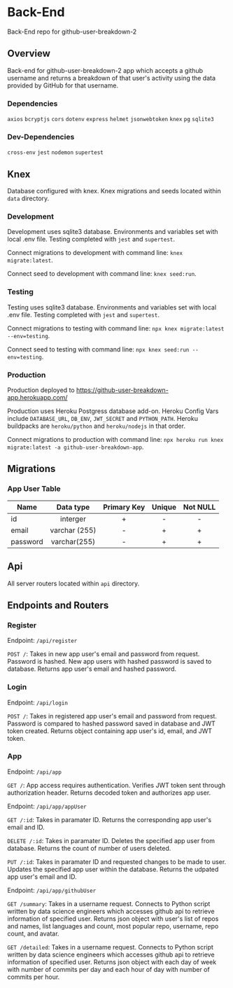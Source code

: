 # Back-End
Back-End repo for github-user-breakdown-2

## Overview

Back-end for github-user-breakdown-2 app which accepts a github username and returns a breakdown of that user's activity using the data provided by GitHub for that username.

### Dependencies 

`axios` `bcryptjs` `cors` `dotenv` `express` `helmet` `jsonwebtoken` `knex` `pg` `sqlite3`

### Dev-Dependencies 

`cross-env` `jest` `nodemon` `supertest` 

## Knex

Database configured with knex. Knex migrations and seeds located within `data` directory.

### Development

Development uses sqlite3 database. Environments and variables set with local .env file. Testing completed with `jest` and `supertest`.

Connect migrations to development with command line: `knex migrate:latest`.

Connect seed to development with command line: `knex seed:run`.

### Testing

Testing uses sqlite3 database. Environments and variables set with local .env file. Testing completed with `jest` and `supertest`.

Connect migrations to testing with command line: `npx knex migrate:latest --env=testing`.

Connect seed to testing with command line: `npx knex seed:run --env=testing`.

### Production

Production deployed to https://github-user-breakdown-app.herokuapp.com/

Production uses Heroku Postgress database add-on. Heroku Config Vars include `DATABASE_URL`, `DB_ENV`, `JWT_SECRET` and `PYTHON_PATH`. Heroku buildpacks are `heroku/python` and `heroku/nodejs` in that order. 

Connect migrations to production with command line: `npx heroku run knex migrate:latest -a github-user-breakdown-app`.

## Migrations

### App User Table

| Name     | Data type     | Primary Key | Unique | Not NULL |
| ---------|:-------------:|:-----------:|:------:|:--------:|
| id       | interger      | +           | -      | -        |
| email    | varchar (255) | -           | +      | +        |
| password | varchar(255)  | -           | +      | +        |


## Api

All server routers located within `api` directory. 

## Endpoints and Routers

### Register 

Endpoint: `/api/register`

`POST /`: Takes in new app user's email and password from request. Password is hashed. New app users with hashed password is saved to database. Returns app user's email and hashed password.

### Login

Endpoint: `/api/login`

`POST /`: Takes in registered app user's email and password from request. Password is compared to hashed password saved in database and JWT token created. Returns object containing app user's id, email, and JWT token.

### App

Endpoint: `/api/app`

`GET /`: App access requires authentication. Verifies JWT token sent through authorization header. Returns decoded token and authorizes app user.

Endpoint: `/api/app/appUser`

`GET /:id`: Takes in paramater ID. Returns the corresponding app user's email and ID.

`DELETE /:id`: Takes in paramater ID. Deletes the specified app user from database. Returns the count of number of users deleted.

`PUT /:id`: Takes in paramater ID and requested changes to be made to user. Updates the specified app user within the database. Returns the udpated app user's email and ID.

Endpoint: `/api/app/githubUser`

`GET /summary`: Takes in a username request. Connects to Python script written by data science engineers which accesses github api to retrieve information of specified user. Returns json object with user's list of repos and names, list languages and count, most popular repo, username, repo count, and avatar. 

`GET /detailed`: Takes in a username request. Connects to Python script written by data science engineers which accesses github api to retrieve information of specified user. Returns json object with each day of week with number of commits per day and each hour of day with number of commits per hour. 